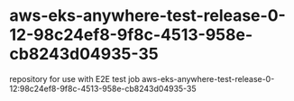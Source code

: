 # aws-eks-anywhere-test-release-0-12-98c24ef8-9f8c-4513-958e-cb8243d04935-35
repository for use with E2E test job aws-eks-anywhere-test-release-0-12:98c24ef8-9f8c-4513-958e-cb8243d04935-35
